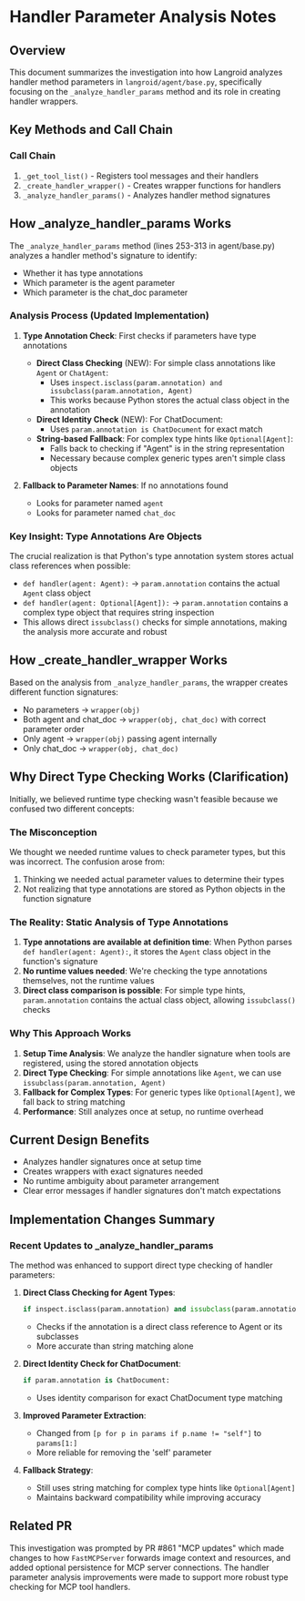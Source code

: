 # Handler Parameter Analysis Notes

## Overview

This document summarizes the investigation into how Langroid analyzes handler method parameters in `langroid/agent/base.py`, specifically focusing on the `_analyze_handler_params` method and its role in creating handler wrappers.

## Key Methods and Call Chain

### Call Chain
1. `_get_tool_list()` - Registers tool messages and their handlers
2. `_create_handler_wrapper()` - Creates wrapper functions for handlers
3. `_analyze_handler_params()` - Analyzes handler method signatures

## How _analyze_handler_params Works

The `_analyze_handler_params` method (lines 253-313 in agent/base.py) analyzes a handler method's signature to identify:
- Whether it has type annotations
- Which parameter is the agent parameter
- Which parameter is the chat_doc parameter

### Analysis Process (Updated Implementation)
1. **Type Annotation Check**: First checks if parameters have type annotations
   - **Direct Class Checking** (NEW): For simple class annotations like `Agent` or `ChatAgent`:
     - Uses `inspect.isclass(param.annotation) and issubclass(param.annotation, Agent)`
     - This works because Python stores the actual class object in the annotation
   - **Direct Identity Check** (NEW): For ChatDocument:
     - Uses `param.annotation is ChatDocument` for exact match
   - **String-based Fallback**: For complex type hints like `Optional[Agent]`:
     - Falls back to checking if "Agent" is in the string representation
     - Necessary because complex generic types aren't simple class objects

2. **Fallback to Parameter Names**: If no annotations found
   - Looks for parameter named `agent`
   - Looks for parameter named `chat_doc`

### Key Insight: Type Annotations Are Objects
The crucial realization is that Python's type annotation system stores actual class references when possible:
- `def handler(agent: Agent):` → `param.annotation` contains the actual `Agent` class object
- `def handler(agent: Optional[Agent]):` → `param.annotation` contains a complex type object that requires string inspection
- This allows direct `issubclass()` checks for simple annotations, making the analysis more accurate and robust

## How _create_handler_wrapper Works

Based on the analysis from `_analyze_handler_params`, the wrapper creates different function signatures:
- No parameters → `wrapper(obj)`
- Both agent and chat_doc → `wrapper(obj, chat_doc)` with correct parameter order
- Only agent → `wrapper(obj)` passing agent internally
- Only chat_doc → `wrapper(obj, chat_doc)`

## Why Direct Type Checking Works (Clarification)

Initially, we believed runtime type checking wasn't feasible because we confused two different concepts:

### The Misconception
We thought we needed runtime values to check parameter types, but this was incorrect. The confusion arose from:
1. Thinking we needed actual parameter values to determine their types
2. Not realizing that type annotations are stored as Python objects in the function signature

### The Reality: Static Analysis of Type Annotations
1. **Type annotations are available at definition time**: When Python parses `def handler(agent: Agent):`, it stores the `Agent` class object in the function's signature
2. **No runtime values needed**: We're checking the type annotations themselves, not the runtime values
3. **Direct class comparison is possible**: For simple type hints, `param.annotation` contains the actual class object, allowing `issubclass()` checks

### Why This Approach Works
1. **Setup Time Analysis**: We analyze the handler signature when tools are registered, using the stored annotation objects
2. **Direct Type Checking**: For simple annotations like `Agent`, we can use `issubclass(param.annotation, Agent)`
3. **Fallback for Complex Types**: For generic types like `Optional[Agent]`, we fall back to string matching
4. **Performance**: Still analyzes once at setup, no runtime overhead

## Current Design Benefits
- Analyzes handler signatures once at setup time
- Creates wrappers with exact signatures needed
- No runtime ambiguity about parameter arrangement
- Clear error messages if handler signatures don't match expectations

## Implementation Changes Summary

### Recent Updates to _analyze_handler_params
The method was enhanced to support direct type checking of handler parameters:

1. **Direct Class Checking for Agent Types**:
   ```python
   if inspect.isclass(param.annotation) and issubclass(param.annotation, Agent):
   ```
   - Checks if the annotation is a direct class reference to Agent or its subclasses
   - More accurate than string matching alone

2. **Direct Identity Check for ChatDocument**:
   ```python
   if param.annotation is ChatDocument:
   ```
   - Uses identity comparison for exact ChatDocument type matching

3. **Improved Parameter Extraction**:
   - Changed from `[p for p in params if p.name != "self"]` to `params[1:]`
   - More reliable for removing the 'self' parameter

4. **Fallback Strategy**:
   - Still uses string matching for complex type hints like `Optional[Agent]`
   - Maintains backward compatibility while improving accuracy

## Related PR
This investigation was prompted by PR #861 "MCP updates" which made changes to how `FastMCPServer` forwards image context and resources, and added optional persistence for MCP server connections. The handler parameter analysis improvements were made to support more robust type checking for MCP tool handlers.
